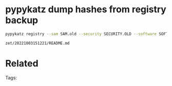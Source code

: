 # pypykatz dump hashes from registry backup
```bash
pypykatz registry --sam SAM.old --security SECURITY.OLD --software SOFTWARE.OLD SYSTEM.OLD
```

` zet/20221003151221/README.md `

# Related


Tags:

    
